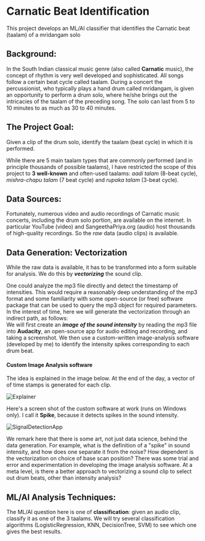 # Carnatic Beat Identification
 This project develops an ML/AI classifier that identifies the Carnatic beat (taalam) of a mridangam solo
 
## Background:
In the South Indian classical music genre (also called **Carnatic** music), the concept of rhythm is very well developed and sophisticated. All songs follow a certain beat cycle called taalam. During a concert the percussionist, who typically plays a hand drum called mridangam, is given an opportunity to perform a drum solo, where he/she brings out the intricacies of the taalam of the preceding song. The solo can last from 5 to 10 minutes to as much as 30 to 40 minutes.

## The Project Goal:
Given a clip of the drum solo, identify the taalam (beat cycle) in which it is performed. <br/>

While there are 5 main taalam types that are commonly performed (and in principle thousands of possible taalams), I have restricted the scope of this project to **3 well-known** and often-used taalams: _aadi talam_ (8-beat cycle), _mishra-chapu talam_ (7 beat cycle) and _rupaka talam_ (3-beat cycle).

## Data Sources:
Fortunately, numerous video and audio recordings of Carnatic music concerts, including the drum solo portion, are available on the internet. In particular YouTube (video) and SangeethaPriya.org (audio) host thousands of high-quality recordings. So the _raw_ data (audio clips) is available.

## Data Generation: Vectorization
While the raw data is available, it has to be transformed into a form suitable for analysis. We do this by **_vectorizing_** the sound clip. <br/>

One could analyze the mp3 file directly and detect the timestamp of intensities. This would require a reasonably deep understanding of the mp3 format and some familiarity with some open-source (or free) software package that can be used to query the mp3 object for required parameters. In the interest of time, here we will generate the vectorization through an indirect path, as follows: <br/>
We will first create an **_image of the sound intensity_** by reading the mp3 file into **Audacity**, an open-source app for audio editing and recording, and taking a screenshot. We then use a custom-written image-analysis software (developed by me) to identify the intensity spikes corresponding to each drum beat. <br/>

#### Custom Image Analysis software
The idea is explained in the image below. At the end of the day, a vector of of time stamps is generated for each clip.

![Explainer](https://github.com/user-attachments/assets/c6597ff4-4fe2-4629-916a-9637869c68ea)

Here's a screen shot of the custom software at work (runs on Windows only). I call it **Spike**, because it detects spikes in the sound intensity.

![SignalDetectionApp](https://github.com/user-attachments/assets/c04272ee-47e9-4e4b-9aaf-54a245c0f365)

We remark here that there is some art, not just data science, behind the data generation. For example, what is the definition of a "spike" in sound intensity, and how does one separate it from the noise? How dependent is the vectorization on choice of base scan position? There was some trial and error and experimentation in developing the image analysis software. At a meta level, is there a better approach to vectorizing a sound clip to select out drum beats, other than intensity analysis?

## ML/AI Analysis Techniques:
The ML/AI question here is one of **classification**: given an audio clip, classify it as one of the 3 taalams.
We will try several classification algorithms (LogisticRegression, KNN, DecisionTree, SVM) to see which one gives the best results.


